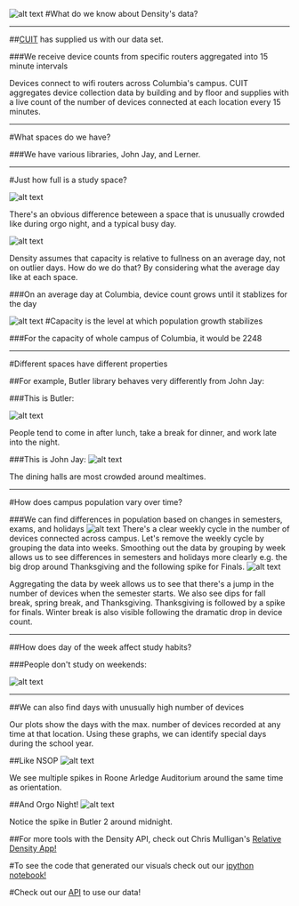 ![alt text](http://library.columbia.edu/content/libraryweb/locations/business/_jcr_content/layout_featuredcontent/image.img.jpg/1369336790208.jpg)
#What do we know about Density's data?

---

##[CUIT](https://cuit.columbia.edu/) has supplied us with our data set.


###We receive device counts from specific routers aggregated into 15 minute intervals

Devices connect to wifi routers across Columbia's campus.  CUIT aggregates device collection data by building and by floor and supplies with a live count of the number of devices connected at each location every 15 minutes.

---

#What spaces do we have?

###We have various libraries, John Jay, and Lerner.

---

#Just how full is a study space?



![alt text](http://www.hercampus.com/sites/default/files/2013/12/02/4192655241_df21ba1706.jpg)


There's an obvious difference beteween a space that is unusually crowded like during orgo night, and a typical busy day.

![alt text](http://library.columbia.edu/content/libraryweb/locations/butler/_jcr_content/layout_featuredcontent/image.img.jpg/1368472856821.jpg)

Density assumes that capacity is relative to fullness on an average day, not on outlier days.  How do we do that? By considering what the average day like at each space.

###On an average day at Columbia, device count grows until it stablizes for the day

![alt text](avg_day.png)
#Capacity is the level at which population growth stabilizes

###For the capacity of whole campus of Columbia, it would be 2248

---

#Different spaces have different properties

##For example, Butler library behaves very differently from John Jay:

###This is Butler:

![alt text](Butler_day.png)

People tend to come in after lunch, take a break for dinner, and work late into the night.

###This is John Jay:
![alt text](JJ_day.png)

The dining halls are most crowded around mealtimes.

---

#How does campus population vary over time?

###We can find differences in population based on changes in semesters, exams, and holidays
![alt text](dev_series.png)
There's a clear weekly cycle in the number of devices connected across campus.  Let's remove the weekly cycle by grouping the data into weeks. Smoothing out the data by grouping by week allows us to see differences in semesters and holidays more clearly e.g. the big drop around Thanksgiving and the following spike for Finals.
![alt text](weekly_count.png)

Aggregating the data by week allows us to see that there's a jump in the number of devices when the semester starts.  We also see dips for fall break, spring break, and Thanksgiving.  Thanksgiving is followed by a spike for finals.  Winter break is also visible following the dramatic drop in device count.

---

##How does day of the week affect study habits?

###People don't study on weekends:

![alt text](dayofweek.png)

---

##We can also find days with unusually high number of devices

Our plots show the days with the max. number of devices recorded at any time at that location.  Using these graphs, we can identify special days during the school year.

##Like NSOP
![alt text](nsop.png)

We see multiple spikes in Roone Arledge Auditorium around the same time as orientation.

##And Orgo Night!
![alt text](orgonight.png)

Notice the spike in Butler 2 around midnight.

##For more tools with the Density API, check out Chris Mulligan's [Relative Density App!](https://chmullig.shinyapps.io/relative_density/)


#To see the code that generated our visuals check out our [ipython notebook!](http://nbviewer.ipython.org/github/jzf2101/density/blob/master/datasci/density_demo.ipynb)

#Check out our [API](http://density.adicu.com/docs) to use our data!
